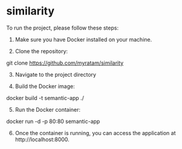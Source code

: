 # similarity

To run the project, please follow these steps:

1. Make sure you have Docker installed on your machine.

2. Clone the repository:

git clone https://github.com/myratam/similarity

3. Navigate to the project directory

4. Build the Docker image:

docker build -t semantic-app ./

5. Run the Docker container:

docker run -d -p 80:80 semantic-app

6. Once the container is running, you can access the application at http://localhost:8000.

